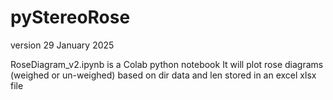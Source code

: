 # pyStereoRose
version 29 January 2025

RoseDiagram_v2.ipynb is a Colab python notebook
It will plot rose diagrams (weighed or un-weighed) based on dir data and len stored in an excel xlsx file 
